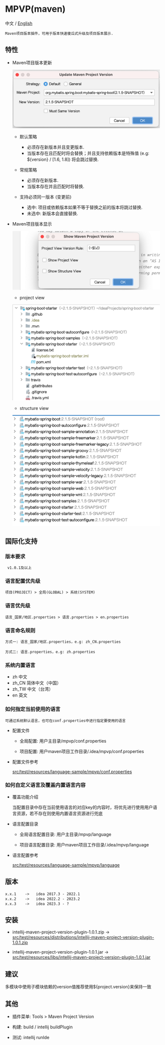 # MPVP(maven) 

  中文 / [English](readme_en.md)


    Maven项目版本插件，可用于版本快速傻瓜式升级及项目版本展示.
  
   
## 特性

+ Maven项目版本更新
    
    ![update-version](src/test/resources/picture/update-version.png)
    
    - 默认策略 
    
        - 必须存在新版本并且变更版本.
        - 当版本存在且匹配时将会替换；并且支持依赖版本是特殊值 (e.g: ${version} / [1.6, 1.8]) 将会跳过替换.
    
    - 常规策略 
    
        - 必须存在新版本.
        - 当版本存在并且匹配时将替换.
     
    - 支持必须同一版本 (变更前) 
     
        - 选中: 项目或依赖版本如果不等于替换之前的版本将跳过替换.
        - 未选中: 新版本会直接替换.

     

+ Maven项目版本显示
    
    ![show-version](src/test/resources/picture/show-version.png) 
    
    - project view
   
    ![show-version-project-view](src/test/resources/picture/show-version-project-view.png) 

    - structure view

    ![show-version-structure-view](src/test/resources/picture/show-version-structure-view.png) 
          

## 国际化支持
  
  ### 版本要求
  
     v1.0.1及以上

  ### 语言配置优先级
  
    项目(PROJECT) > 全局(GLOBAL) > 系统(SYSTEM)

  ### 语言优先级
  
    语言_国家/地区.properties > 语言.properties > en.properties

  ### 语言命名规则
  
    方式一: 语言_国家/地区.properties，e.g: zh_CN.properties
  
    方式二: 语言.properties，e.g: zh.properties

  
  ### 系统内置语言
  
   + zh         中文
   + zh_CN      简体中文（中国）
   + zh_TW      中文（台湾）
   + en         英文
      
  
  ### 如何指定当前使用的语言
  
    可通过系统默认语言，也可在conf.properties中进行指定要使用的语言
    
  - 配置文件
   
    + 全局配置: 用户主目录/mpvp/conf.properties
     
    + 项目配置: 用户maven项目工作目录/.idea/mpvp/conf.properties
   
  - 配置文件参考
   
     [src/test/resources/language-sample/mpvp/conf.properties](src/test/resources/language-sample/mpvp/conf.properties)
   
  
  ### 如何自定义语言及覆盖内置语言内容
    
  - 覆盖功能介绍
    
    当配置目录中存在当前使用语言的对应key的内容时，将优先进行使用用户语言资源，若不存在则使用内置语言资源进行兜底
    
  - 语言配置目录
  
    + 全局语言配置目录: 用户主目录/mpvp/language 
    
    + 项目语言配置目录: 用户maven项目工作目录/.idea/mpvp/language
  
  - 语言配置参考
  
     [src/test/resources/language-sample/mpvp/language](src/test/resources/language-sample/mpvp/language)

## 版本

    x.x.1    ->   idea 2017.3 - 2022.1
    x.x.2    ->   idea 2022.2 - 2023.2
    x.x.3    ->   idea 2023.3 - ?

## 安装

 - intellij-maven-project-version-plugin-1.0.1.zip -> [src/test/resources/distributions/intellij-maven-project-version-plugin-1.0.1.zip](src/test/resources/distributions/intellij-maven-project-version-plugin-1.0.1.zip)

 - intellij-maven-project-version-plugin-1.0.1.jar -> [src/test/resources/libs/intellij-maven-project-version-plugin-1.0.1.jar](src/test/resources/libs/intellij-maven-project-version-plugin-1.0.1.jar)



## 建议

  多模块中使用子模块依赖的version值推荐使用${project.version}来保持一致

## 其他

 - 插件菜单: Tools > Maven Project Version
 
 - 构建: build / intellij buildPlugin
 
 - 测试: intellij runIde
